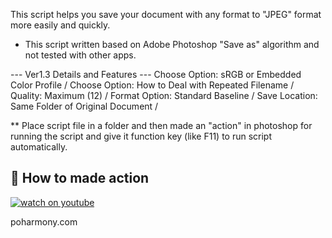 This script helps you save your document with any format to "JPEG" format more easily and quickly.

* This script written based on Adobe Photoshop "Save as" algorithm and not tested with other apps.

--- Ver1.3 Details and Features ---
Choose Option: sRGB or Embedded Color Profile /
Choose Option: How to Deal with Repeated Filename /
Quality: Maximum (12) /
Format Option: Standard Baseline /
Save Location: Same Folder of Original Document /


** Place script file in a folder and then made an "action" in photoshop for running the script and give it function key (like F11) to run script automatically.
## 🎥 How to made action
[![watch on youtube](https://img.youtube.com/vi/hr1IclAEiFI/0.jpg)](https://www.youtube.com/watch?v=hr1IclAEiFI)



poharmony.com
